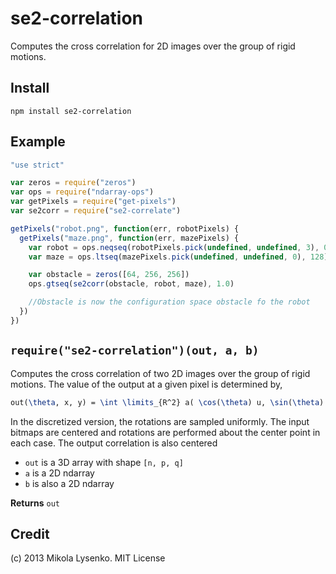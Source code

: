 se2-correlation
===============
Computes the cross correlation for 2D images over the group of rigid motions.

## Install

    npm install se2-correlation

## Example

```javascript
"use strict"

var zeros = require("zeros")
var ops = require("ndarray-ops")
var getPixels = require("get-pixels")
var se2corr = require("se2-correlate")

getPixels("robot.png", function(err, robotPixels) {
  getPixels("maze.png", function(err, mazePixels) {
    var robot = ops.neqseq(robotPixels.pick(undefined, undefined, 3), 0)
    var maze = ops.ltseq(mazePixels.pick(undefined, undefined, 0), 128)

    var obstacle = zeros([64, 256, 256])
    ops.gtseq(se2corr(obstacle, robot, maze), 1.0)

    //Obstacle is now the configuration space obstacle fo the robot
  })
})
```

## `require("se2-correlation")(out, a, b)`
Computes the cross correlation of two 2D images over the group of rigid motions.  The value of the output at a given pixel is determined by,

```latex
out(\theta, x, y) = \int \limits_{R^2} a( \cos(\theta) u, \sin(\theta) v) b(u, v) d u \: dv
```

In the discretized version, the rotations are sampled uniformly.  The input bitmaps are centered and rotations are performed about the center point in each case.  The output correlation is also centered

* `out` is a 3D array with shape `[n, p, q]`
* `a` is a 2D ndarray
* `b` is also a 2D ndarray

**Returns** `out`

## Credit
(c) 2013 Mikola Lysenko. MIT License